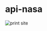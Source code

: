 # api-nasa
![print site](https://github.com/vitorkolle/api-nasa/assets/123905283/eadf68be-22cf-4fd5-8c7f-a49ffd7b9be9)

